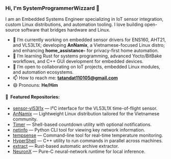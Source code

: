### Hi, I'm SystemProgrammerWizzard 👋

I am an Embedded Systems Engineer specializing in IoT sensor integration, custom Linux distributions, and automation tooling. I love building open-source software that bridges hardware and Linux.

- 🔭 I’m currently working on embedded sensor drivers for ENS160, AHT21, and VL53L1X; developing **AnNamix**, a Vietnamese-focused Linux distro; and enhancing **home_assistance-** for privacy-first home automation.  
- 🌱 I’m learning Rust for systems programming, advanced Yocto/BitBake workflows, and C++ GUI development for embedded devices.  
- 👯 I’m open to collaborating on IoT projects, embedded Linux modules, and automation ecosystems.  
- 📫 How to reach me: **tatandat110105@gmail.com**  
- 😄 Pronouns: **He/Him**

#### 📕 &nbsp;**Featured Repositories:** 
- [sensor-vl53l1x](https://github.com/SystemProgrammerWizzard/sensor-vl53l1x) — I²C interface for the VL53L1X time-of-flight sensor.  
- [AnNamix](https://github.com/SystemProgrammerWizzard/AnNamix) — Lightweight Linux distribution tailored for the Vietnamese community.  
- [Timer](https://github.com/SystemProgrammerWizzard/Timer) — Shell-based countdown utility with optional notifications.  
- [netinfo](https://github.com/SystemProgrammerWizzard/netinfo) — Python CLI tool for viewing key network information.  
- [tempsense](https://github.com/SystemProgrammerWizzard/tempsense) — Command-line tool for real-time temperature monitoring.  
- [HyperShell](https://github.com/SystemProgrammerWizzard/HyperShell) — C++ utility to run commands in parallel across machines.  
- [extract](https://github.com/SystemProgrammerWizzard/extract) — Rust-based automatic archive extractor.  
- [NeuronX](https://github.com/SystemProgrammerWizzard/NeuronX) — Pure-C neural-network runtime for local inference.  
